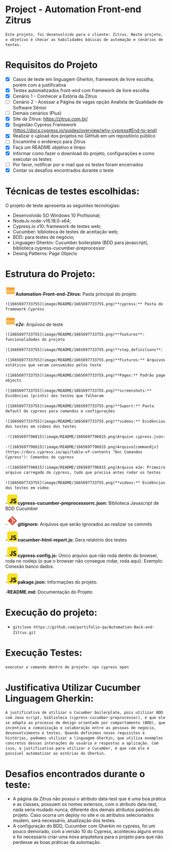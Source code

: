 # Project - Automation Front-end Zitrus

    Este projeto, foi desenvolvido para o cliente: Zitrus. Neste projeto, o objetivo é checar as habilidades básicas de automação e cenários de testes.

# Requisitos do Projeto

- [X] Casos de teste em linguagem Gherkin, framework de livre escolha, porém com a justificativa
- [X] Testes automatizados front-end com framework de livre escolha
- [X] Cenário 1 - Conhecer a Estória da Zitrus
- [ ] Cenário 2 - Acessar a Página de vagas opção Analista de Qualidade de Software Sênior
- [ ] Demais cenários (Plus)
- [X] Site da Zitrus: https://zitrus.com.br/
- [X] Sugestão Cypress Framework (https://docs.cypress.io/guides/overview/why-cypress#End-to-end)
- [X] Realizar o upload dos projetos no GitHub em um repositório público
- [ ] Encaminhe o endereço para Zitrus
- [X] Faça um README objetivo e limpo
- [X] Informar como fazer o download do projeto, configurações e como executar os testes
- [ ] Por favor, notificar por e-mail que os testes foram encerrados
- [X] Contar os desafios encontrados durante o teste

# Técnicas de testes escolhidas:

O projeto de teste apresenta as seguintes tecnologias:

- Desenvolvido SO Windows 10 Profisional;
- NodeJs node-v16.18.0-x64;
- Cypress.io v10: framework de testes web;
- Cucumber: biblioteca de testes de aceitação web;
- BDD: para testes de negócio;
- Linguagen Gherkin: Cucumber boilerplate (BDD para javascript), biblioteca cypress-cucumber-preprocessor
- Desing Patterns: Page Objects

# Estrutura do Projeto:

**![1665698304083](image/README/1665698304083.png)Automation-Front-end-Zitrus:** Pasta principal do projeto

    ![1665697733755](image/README/1665697733755.png)**cypress:** Pasta do framework Cypress

   ![1665697733755](image/README/1665697733755.png)***e2e***: Arquivos de teste

    ![1665697733755](image/README/1665697733755.png)**features**: funcionalidades do projeto

    ![1665697733755](image/README/1665697733755.png)**step_definitions**:

    ![1665697733755](image/README/1665697733755.png)**Fixtures:** Arquivos estáticos que seram consumidos pelos teste

    ![1665697733755](image/README/1665697733755.png)**Pages:** Padrão page objects

    ![1665697733755](image/README/1665697733755.png)**screenshots:** Evidências (prints) dos testes que falharam

    ![1665697733755](image/README/1665697733755.png)**Suport:** Pasta default do cypress para comandos e configurações

    ![1665697733755](image/README/1665697733755.png)**videos:** Evidências dos testes em videos dos testes

    -![1665697796815](image/README/1665697796815.png)Arquivo cypress.json:

    -![1665697796815](image/README/1665697796815.png)Arquivo[commandjs](https://docs.cypress.io/api/table-of-contents "Doc Comandos Cypress"): Comandos do cypress

    -![1665697796815](image/README/1665697796815.png)Arquivo e2e: Primeiro arquivo carregado do cypress, tudo que precisa antes rodar os testes

    ![1665697733755](image/README/1665697733755.png)**videos:** Evidências dos testes em vídeo

-![1665697796815](image/README/1665697796815.png)**cypress-cucumber-preprocessorrc.json:** Biblioteca Javascript de BDD Cucumber

-![1665697841938](image/README/1665697841938.png)**gitignore:** Arquivos que serão ignorados ao realizar os commits

-![1665697796815](image/README/1665697796815.png)**cucumber-html-report.js:** Gera relatório dos testes

-![1665697796815](image/README/1665697796815.png)**cypress.config.js:** Único arquivo que não roda dentro do browser, roda no nodejs (o que o browser não consegue rodar, roda aqui). Exemplo: Conexão banco dados.

-![1665697796815](image/README/1665697796815.png)**pakage.json:** Informações do projeto.

-**README.md:** Documentação do Projeto

# Execução do projeto:

- `gitclone https://github.com/portifolio-qa/Automation-Back-end-Zitrus.git`

# Execução Testes:

`executar o comando dentro do projeto: npx cypress open`

# Justificativa Utilizar Cucumber Linguagem Gherkin:

    A justificativa de utilizar o Cucumber boilerplate, pois utilizar BDD com Java script, biblioteca (cypress-cucumber-preprocessor), é que ele se adapta ao processo de design orientado por comportamento (BDD), que incentiva a comunicação e colaboração entre as pessoas de negócio, desenvolvimento e testes. Quando definimos novos requisitos e histórias, podemos utilizar a linguagem Gherkin, que utiliza exemplos concretos dessas interações do usuário e respostas a aplicação. Com isso, a justificativa para utilizar o Cucumber, é que com ele é possível automatizar as estórias do Gherkin.

# Desafios encontrados durante o teste:

* A página da Zitrus não possui o atributo data-test que é uma boa prática e as classes, possuem os nomes extensos,  com o atributo data-test, nada seria mudado nunca, diferente dos demais atributos padrões do projeto. Caso ocorra um deploy no site e os atributos selecionados mudem, será necessário, atualização dos testes.
* A configuração do BDD, Cucumber com Gherkin no cypress, foi um pouco demorado, com a versão 10 do Cypress, aconteceu alguns erros e foi necessário criar uma nova arquitetura para o projeto para que não perdesse as boas práticas da automação.
